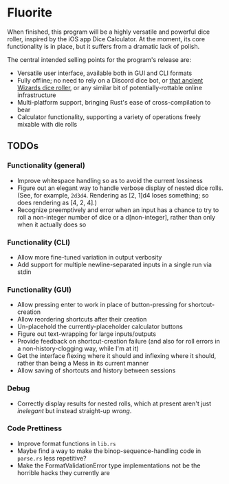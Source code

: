 # Fluorite

When finished, this program will be a highly versatile and powerful dice roller, inspired by the iOS app Dice Calculator. At the moment, its core functionality is in place, but it suffers from a dramatic lack of polish.

The central intended selling points for the program's release are:
- Versatile user interface, available both in GUI and CLI formats
- Fully offline; no need to rely on a Discord dice bot, or [that ancient Wizards dice roller](https://www.wizards.com/dnd/dice/dice.htm), or any similar bit of potentially-rottable online infrastructure
- Multi-platform support, bringing Rust's ease of cross-compilation to bear
- Calculator functionality, supporting a variety of operations freely mixable with die rolls

## TODOs

### Functionality (general)

- Improve whitespace handling so as to avoid the current lossiness
- Figure out an elegant way to handle verbose display of nested dice rolls. (See, for example, `2d3d4`. Rendering as [2, 1]d4 loses something; so does rendering as [4, 2, 4].)
- Recognize preemptively and error when an input has a chance to try to roll a non-integer number of dice or a d[non-integer], rather than only when it actually does so

### Functionality (CLI)

- Allow more fine-tuned variation in output verbosity
- Add support for multiple newline-separated inputs in a single run via stdin

### Functionality (GUI)

- Allow pressing enter to work in place of button-pressing for shortcut-creation
- Allow reordering shortcuts after their creation
- Un-placehold the currently-placeholder calculator buttons
- Figure out text-wrapping for large inputs/outputs
- Provide feedback on shortcut-creation failure (and also for roll errors in a non-history-clogging way, while I'm at it)
- Get the interface flexing where it should and inflexing where it should, rather than being a Mess in its current manner
- Allow saving of shortcuts and history between sessions

### Debug

- Correctly display results for nested rolls, which at present aren't just *inelegant* but instead straight-up *wrong*.

### Code Prettiness
- Improve format functions in `lib.rs`
- Maybe find a way to make the binop-sequence-handling code in `parse.rs` less repetitive?
- Make the FormatValidationError type implementations not be the horrible hacks they currently are
